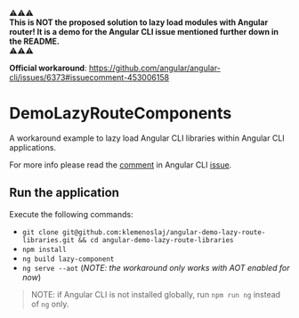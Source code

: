 ⚠️⚠️⚠️<br>
**This is NOT the proposed solution to lazy load modules with Angular router! It is a demo for the Angular CLI issue mentioned further down in the README.**<br>
⚠️⚠️⚠️

**Official workaround**: https://github.com/angular/angular-cli/issues/6373#issuecomment-453006158

# DemoLazyRouteComponents

A workaround example to lazy load Angular CLI libraries within Angular CLI applications.

For more info please read the [comment](https://github.com/angular/angular-cli/issues/6373#issuecomment-451512534) in Angular CLI [issue](https://github.com/angular/angular-cli/issues/6373). 

## Run the application

Execute the following commands:  
- `git clone git@github.com:klemenoslaj/angular-demo-lazy-route-libraries.git && cd angular-demo-lazy-route-libraries`
- `npm install`
- `ng build lazy-component`
- `ng serve --aot` (_NOTE: the workaround only works with AOT enabled for now_)

> NOTE: if Angular CLI is not installed globally, run `npm run ng`  instead of `ng` only.
